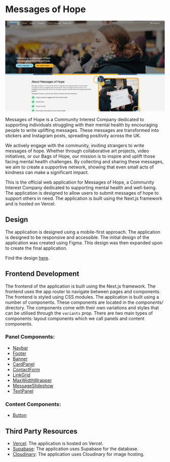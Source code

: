 # Messages of Hope

!["Messages of Hope Website"](/docs/images/home-page.png)

Messages of Hope is a Community Interest Company dedicated to supporting individuals struggling with their mental health by encouraging people to write uplifting messages. These messages are transformed into stickers and Instagram posts, spreading positivity across the UK.

We actively engage with the community, inviting strangers to write messages of hope. Whether through collaborative art projects, video initiatives, or our Bags of Hope, our mission is to inspire and uplift those facing mental health challenges. By collecting and sharing these messages, we aim to create a supportive network, showing that even small acts of kindness can make a significant impact.

This is the official web application for Messages of Hope, a Community Interest Company dedicated to supporting mental health and well-being. The application is designed to allow users to submit messages of hope to support others in need. The application is built using the Next.js framework and is hosted on Vercel.

## Design

The application is designed using a mobile-first approach. The application is designed to be responsive and accessible. The initial design of the application was created using Figma. This design was then expanded upon to create the final application.

Find the design [here](https://www.figma.com/design/EPLZyXpwPixaVd2QdufwvT/Base?node-id=0-1&t=WjjGneCl9vh9mWeZ-1).

## Frontend Development

The frontend of the application is built using the Next.js framework. The frontend uses the app router to navigate between pages and components. The frontend is styled using CSS modules. The application is built using a number of components. These components are located in the _components/_ directory. The components come with their own variations and styles that can be utilised through the `variants` prop. There are two main types of components: layout components which we call panels and content components.

### Panel Components:

- [Navbar](/docs/components/navbar.md)
- [Footer](/docs/components/footer.md)
- [Banner](/docs/components/banner.md)
- [CardPanel](/docs/components/card-panel.md)
- [ContactForm](/docs/components/contact-form.md)
- [LinkGrid](/docs/components/link-grid.md)
- [MaxWidthWrapper](/docs/components/max-width-wrapper.md)
- [MessageSlideshow](/docs/components/message-slideshow.md)
- [TextPanel](/docs/components/text-panel.md)

### Content Components:

- [Button](/docs/components/button.md)

## Third Party Resources

- [Vercel](https://vercel.com/): The application is hosted on Vercel.
- [Supabase](https://supabase.io/): The application uses Supabase for the database.
- [Cloudinary](https://cloudinary.com/): The application uses Cloudinary for image hosting.
